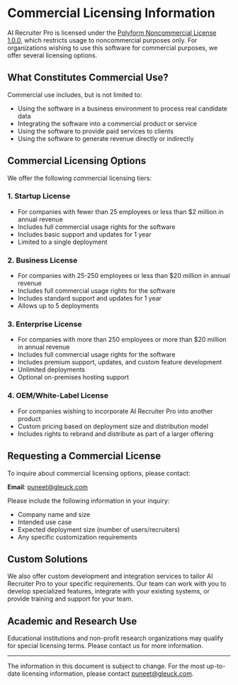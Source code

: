 # Commercial Licensing Information

AI Recruiter Pro is licensed under the [Polyform Noncommercial License 1.0.0](LICENSE), which restricts usage to noncommercial purposes only. For organizations wishing to use this software for commercial purposes, we offer several licensing options.

## What Constitutes Commercial Use?

Commercial use includes, but is not limited to:

- Using the software in a business environment to process real candidate data
- Integrating the software into a commercial product or service
- Using the software to provide paid services to clients
- Using the software to generate revenue directly or indirectly

## Commercial Licensing Options

We offer the following commercial licensing tiers:

### 1. Startup License

- For companies with fewer than 25 employees or less than $2 million in annual revenue
- Includes full commercial usage rights for the software
- Includes basic support and updates for 1 year
- Limited to a single deployment

### 2. Business License

- For companies with 25-250 employees or less than $20 million in annual revenue
- Includes full commercial usage rights for the software
- Includes standard support and updates for 1 year
- Allows up to 5 deployments

### 3. Enterprise License

- For companies with more than 250 employees or more than $20 million in annual revenue
- Includes full commercial usage rights for the software
- Includes premium support, updates, and custom feature development
- Unlimited deployments
- Optional on-premises hosting support

### 4. OEM/White-Label License

- For companies wishing to incorporate AI Recruiter Pro into another product
- Custom pricing based on deployment size and distribution model
- Includes rights to rebrand and distribute as part of a larger offering

## Requesting a Commercial License

To inquire about commercial licensing options, please contact:

**Email**: puneet@gleuck.com

Please include the following information in your inquiry:
- Company name and size
- Intended use case
- Expected deployment size (number of users/recruiters)
- Any specific customization requirements

## Custom Solutions

We also offer custom development and integration services to tailor AI Recruiter Pro to your specific requirements. Our team can work with you to develop specialized features, integrate with your existing systems, or provide training and support for your team.

## Academic and Research Use

Educational institutions and non-profit research organizations may qualify for special licensing terms. Please contact us for more information.

---

The information in this document is subject to change. For the most up-to-date licensing information, please contact puneet@gleuck.com.